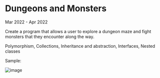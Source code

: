 # Dungeons and Monsters
Mar 2022 - Apr 2022

Create a program that allows a user to explore a dungeon maze and fight monsters that they encounter along the way. 

Polymorphism, Collections, Inheritance and abstraction, Interfaces, Nested classes

Sample: 

![image](https://user-images.githubusercontent.com/80939100/192699827-9ed7f719-5d0a-44a3-810f-1da5e83be226.png)

 



